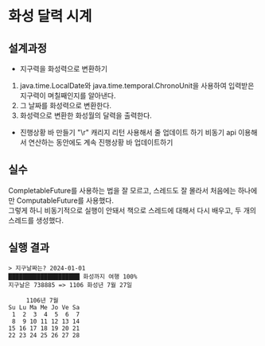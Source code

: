 # 화성 달력 시계
## 설계과정
- 지구력을 화성력으로 변환하기
1. java.time.LocalDate와 java.time.temporal.ChronoUnit을 사용하여 입력받은 지구력이 며칠째인지를 알아낸다.  
2. 그 날짜를 화성력으로 변환한다.
3. 화성력으로 변환한 화성월의 달력을 출력한다.
- 진행상황 바 만들기
"\r" 캐리지 리턴 사용해서 줄 업데이트 하기
비동기 api 이용해서 연산하는 동안에도 계속 진행상황 바 업데이트하기  


## 실수 
CompletableFuture를 사용하는 법을 잘 모르고, 스레드도 잘 몰라서 처음에는 하나에만 ComputableFuture를 사용했다.  
그렇게 하니 비동기적으로 실행이 안돼서 책으로 스레드에 대해서 다시 배우고, 두 개의 스레드를 생성했다. 

## 실행 결과 
```
> 지구날짜는? 2024-01-01
████████████████████ 화성까지 여행 100%   
지구날은 738885 => 1106 화성년 7월 27일

     1106년 7월
Su Lu Ma Me Jo Ve Sa
 1  2  3  4  5  6  7 
 8  9 10 11 12 13 14 
15 16 17 18 19 20 21 
22 23 24 25 26 27 28 
```